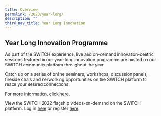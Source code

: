```yaml
---
title: Overview
permalink: /2023/year-long/
description: ""
third_nav_title: Year Long Innovation
---
```

## Year Long Innovation Programme

As part of the SWITCH experience, live and on-demand innovation-centric sessions featured in our year-long innovation programme are hosted on our SWITCH community platform throughout the year.

Catch up on a series of online seminars, workshops, discussion panels, fireside chats and nerworking opportunities on the SWITCH platform to reach your desired connections. 

For more information, click [here](https://switchsg.org/2023/programmes/year-long/).

View the SWITCH 2022 flagship videos-on-demand on the SWITCH platform. Log in [here](https://community.switchsg.org) or register [here](https://community.switchsg.org).
